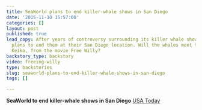 ```yaml
---
title: SeaWorld plans to end killer-whale shows in San Diego
date: '2015-11-10 15:57:00'
categories: []
layout: post
published: true
lead_copy: After years of controversy surrounding its killer whale shows, SeaWorld
  plans to end them at their San Diego location. Will the whales meet the fate of
  Keiko, from the movie Free Willy?
backstory_type: backstory
video: freeing-willy
type: backstories
slug: seaworld-plans-to-end-killer-whale-shows-in-san-diego
tags: []

---
```

**SeaWorld to end killer-whale shows in San Diego**
[USA Today](http://www.usatoday.com/story/money/2015/11/09/seaworld-killer-whales-orca-shows/75461780/)

